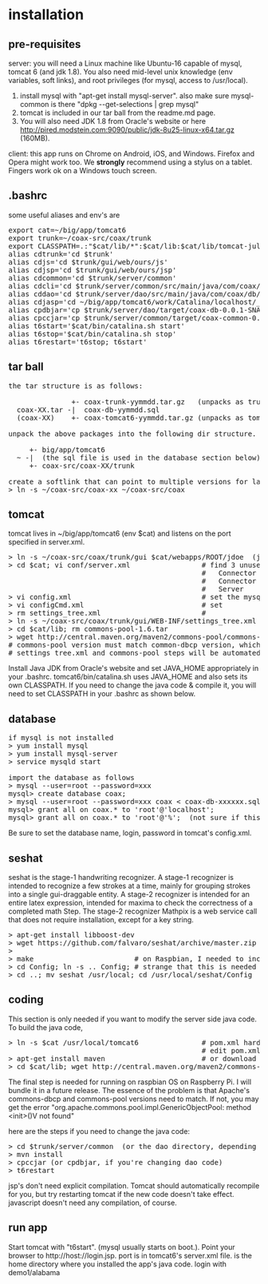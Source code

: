 # installation

pre-requisites
--------------
server:  you will need a Linux machine like Ubuntu-16 capable of mysql, tomcat 6 (and jdk 1.8).  You also need mid-level unix knowledge (env variables, soft links), and root privileges (for mysql, access to /usr/local).  
1.  install mysql with "apt-get install mysql-server".  also make sure mysql-common is there "dpkg --get-selections | grep mysql"
2.  tomcat is included in our tar ball from the readme.md page.  
3.  You will also need JDK 1.8 from Oracle's website or here http://pired.modstein.com:9090/public/jdk-8u25-linux-x64.tar.gz (160MB).

client:  this app runs on Chrome on Android, iOS, and Windows.  Firefox and Opera might work too.  We <b>strongly</b> recommend using a stylus on a tablet.  Fingers work ok on a Windows touch screen.

.bashrc
-------
some useful aliases and env's are
<pre>
export cat=~/big/app/tomcat6
export trunk=~/coax-src/coax/trunk
export CLASSPATH=.:"$cat/lib/*":$cat/lib:$cat/lib/tomcat-juli.jar
alias cdtrunk='cd $trunk'
alias cdjs='cd $trunk/gui/web/ours/js'
alias cdjsp='cd $trunk/gui/web/ours/jsp'
alias cdcommon='cd $trunk/server/common'
alias cdcli='cd $trunk/server/common/src/main/java/com/coax/common/Cli'
alias cddao='cd $trunk/server/dao/src/main/java/com/coax/db/dao' 
alias cdjasp='cd ~/big/app/tomcat6/work/Catalina/localhost/_/org/apache/jsp/jdoe/web/ours/jsp' (for debugging jsp)
alias cpdbjar='cp $trunk/server/dao/target/coax-db-0.0.1-SNAPSHOT.jar $cat/lib'
alias cpccjar='cp $trunk/server/common/target/coax-common-0.0.1-SNAPSHOT.jar $cat/lib'
alias t6start='$cat/bin/catalina.sh start'
alias t6stop='$cat/bin/catalina.sh stop'
alias t6restart='t6stop; t6start'
</pre>

tar ball
--------
<pre>
the tar structure is as follows:

               +- coax-trunk-yymmdd.tar.gz   (unpacks as trunk)
  coax-XX.tar -|  coax-db-yymmdd.sql
  (coax-XX)    +- coax-tomcat6-yymmdd.tar.gz (unpacks as tomcat6)

unpack the above packages into the following dir structure.  create the directories as needed.

     +- big/app/tomcat6
  ~ -|  (the sql file is used in the database section below)
     +- coax-src/coax-XX/trunk
   
create a softlink that can point to multiple versions for later
> ln -s ~/coax-src/coax-xx ~/coax-src/coax  
</pre>

tomcat
------
tomcat lives in ~/big/app/tomcat6 (env $cat) and listens on the port specified in server.xml.
<pre>
> ln -s ~/coax-src/coax/trunk/gui $cat/webapps/ROOT/jdoe  (jdoe is coder's username)
> cd $cat; vi conf/server.xml                 # find 3 unused ports and set them at these xml tags
                                              #   Connector port="xxx" protocol="HTTP/1.1" ... 
                                              #   Connector port="xxx" protocol="AJP/1.3"
                                              #   Server    port="xxx" shutdown=...
> vi config.xml                               # set the mysql user login & password
> vi configCmd.xml                            # set <workpath>
> rm settings_tree.xml                        #
> ln -s ~/coax-src/coax/trunk/gui/WEB-INF/settings_tree.xml settings_tree.xml
> cd $cat/lib; rm commons-pool-1.6.tar
> wget http://central.maven.org/maven2/commons-pool/commons-pool/1.4/commons-pool-1.4.jar
# commons-pool version must match common-dbcp version, which is 1.4.
# settings_tree.xml and commons-pool steps will be automated in the next release.
</pre>

Install Java JDK from Oracle's website and set JAVA_HOME appropriately in your .bashrc.  tomcat6/bin/catalina.sh uses JAVA_HOME and also sets its own CLASSPATH.  If you need to change the java code & compile it, you will need to set CLASSPATH in your .bashrc as shown below.

database
--------
<pre>
if mysql is not installed
> yum install mysql
> yum install mysql-server
> service mysqld start

import the database as follows
> mysql --user=root --password=xxx
mysql> create database coax;
> mysql --user=root --password=xxx coax < coax-db-xxxxxx.sql  (sql file is in tar ball)
mysql> grant all on coax.* to 'root'@'localhost';
mysql> grant all on coax.* to 'root'@'%';  (not sure if this is needed)
</pre>
Be sure to set the database name, login, password in tomcat's config.xml.

seshat
------
seshat is the stage-1 handwriting recognizer.  A stage-1 recognizer is intended to recognize a few strokes at a time, mainly for grouping strokes into a single gui-draggable entity.  A stage-2 recognizer is intended for an entire  latex expression, intended for maxima to check the correctness of a completed math Step.  The stage-2 recognizer Mathpix is a web service call that does not require installation, except for a key string.  
<pre>
> apt-get install libboost-dev
> wget https://github.com/falvaro/seshat/archive/master.zip
> <unzip & cd to seshat>
> make                        # on Raspbian, I needed to increase swap to 2GB.  see /etc/dphys-swapfile
> cd Config; ln -s .. Config; # strange that this is needed on Raspbian OS.
> cd ..; mv seshat /usr/local; cd /usr/local/seshat/Config
</pre>

coding
------
This section is only needed if you want to modify the server side java code.  To build the java code, 
<pre>
> ln -s $cat /usr/local/tomcat6               # pom.xml hard codes /usr/local/tomcat6.  
                                              # edit pom.xml as appropriate or create this symbolic link.
> apt-get install maven                       # or download from maven.apache.org
> cd $cat/lib; wget http://central.maven.org/maven2/commons-pool/commons-pool/1.4/commons-pool-1.4.jar
</pre>
The final step is needed for running on raspbian OS on Raspberry Pi.  I will bundle it in a future release.  The essence of the problem is that Apache's commons-dbcp and commons-pool versions need to match.  If not, you may get the error "org.apache.commons.pool.impl.GenericObjectPool: method \<init\>()V not found"

here are the steps if you need to change the java code:
<pre>
> cd $trunk/server/common  (or the dao directory, depending on which code you're changing)
> mvn install
> cpccjar (or cpdbjar, if you're changing dao code)
> t6restart
</pre>
jsp's don't need explicit compilation.  Tomcat should automatically recompile for you, but try restarting tomcat if the new code doesn't take effect.  javascript doesn't need any compilation, of course.

run app
-------
Start tomcat with "t6start".  (mysql usually starts on boot.).  Point your browser to http://host:<port>/<user>/login.jsp. port is in tomcat6's server.xml file.  <user> is the home directory where you installed the app's java code.  login with demo1/alabama

